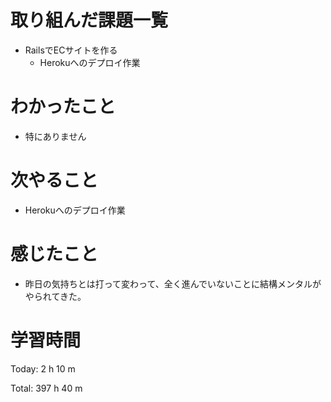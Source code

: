 # 取り組んだ課題一覧
- RailsでECサイトを作る
  - Herokuへのデプロイ作業

# わかったこと
- 特にありません

# 次やること
- Herokuへのデプロイ作業

# 感じたこと
- 昨日の気持ちとは打って変わって、全く進んでいないことに結構メンタルがやられてきた。

# 学習時間
Today: 2 h 10 m

Total: 397 h 40 m
